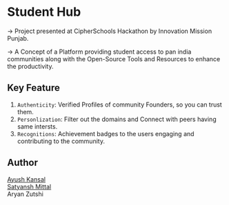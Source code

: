# Student Hub
-> Project presented at CipherSchools Hackathon by Innovation Mission Punjab.

-> A Concept of a Platform providing student access to pan india communities along with the Open-Source Tools and Resources to enhance the productivity.

## Key Feature
1. `Authenticity`: Verified Profiles of community Founders, so you can trust them.
2. `Personlization`: Filter out the domains and Connect with peers having same intersts.
3.  `Recognitions`: Achievement badges to the users engaging and contributing to the community.

## Author
[Ayush Kansal](https://linkedin.com/in/aykansal) <br>
[Satyansh Mittal](https://linkedin.com/in/satyansh-mittal-76985921a) <br>
Aryan Zutshi
